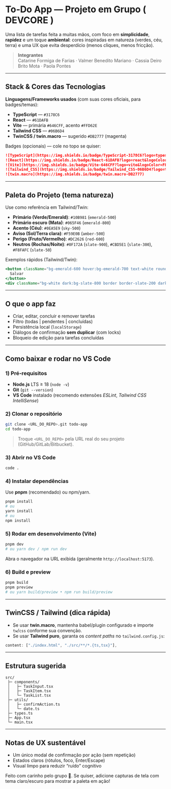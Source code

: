 # To‑Do App — Projeto em Grupo ( DEVCORE )

Uma lista de tarefas feita a muitas mãos, com foco em **simplicidade**, **rapidez** e um toque **ambiental**: cores inspiradas em natureza (verdes, céu, terra) e uma UX que evita desperdício (menos cliques, menos fricção).

> **Integrantes**  
> Catarine Formiga de Farias · Valmer Benedito Mariano · Cassia Deiro Brito Mota · Paola Pontes

---

## Stack & Cores das Tecnologias
**Linguagens/Frameworks usados** (com suas cores oficiais, para badges/temas):

- **TypeScript** — `#3178C6`  
- **React** — `#61DAFB`  
- **Vite** — primária `#646CFF`, acento `#FFD62E`  
- **Tailwind CSS** — `#06B6D4`  
- **TwinCSS / twin.macro** — sugerido `#DB2777` (magenta)  

Badges (opcionais) — cole no topo se quiser:

```md
![TypeScript](https://img.shields.io/badge/TypeScript-3178C6?logo=typescript&logoColor=white)
![React](https://img.shields.io/badge/React-61DAFB?logo=react&logoColor=0B1E2D)
![Vite](https://img.shields.io/badge/Vite-646CFF?logo=vite&logoColor=FFD62E)
![Tailwind_CSS](https://img.shields.io/badge/Tailwind_CSS-06B6D4?logo=tailwindcss&logoColor=white)
![twin.macro](https://img.shields.io/badge/twin.macro-DB2777)
```

---

## Paleta do Projeto (tema natureza)
Use como referência em Tailwind/Twin:

- **Primário (Verde/Emerald)**: `#10B981` (`emerald-500`)  
- **Primário escuro (Mata)**: `#065F46` (`emerald-800`)  
- **Acento (Céu)**: `#0EA5E9` (`sky-500`)  
- **Aviso (Sol/Terra clara)**: `#F59E0B` (`amber-500`)  
- **Perigo (Fruto/Vermelho)**: `#DC2626` (`red-600`)  
- **Neutros (Rochas/Noite)**: `#0F172A` (`slate-900`), `#CBD5E1` (`slate-300`), `#F8FAFC` (`slate-50`)  

Exemplos rápidos (Tailwind/Twin):
```jsx
<button className="bg-emerald-600 hover:bg-emerald-700 text-white rounded-xl px-4 py-2 shadow">
  Salvar
</button>
<div className="bg-white dark:bg-slate-800 border border-slate-200 dark:border-slate-700 rounded-2xl" />
```

---

## O que o app faz
- Criar, editar, concluir e remover tarefas
- Filtro (todas | pendentes | concluídas)
- Persistência local (`localStorage`)
- Diálogos de confirmação **sem duplicar** (com locks)  
- Bloqueio de edição para tarefas concluídas

---

## Como baixar e rodar no VS Code

### 1) Pré‑requisitos
- **Node.js** LTS ≥ 18 (`node -v`)
- **Git** (`git --version`)
- **VS Code** instalado (recomendo extensões *ESLint*, *Tailwind CSS IntelliSense*)

### 2) Clonar o repositório
```bash
git clone <URL_DO_REPO>.git todo-app
cd todo-app
```
> Troque `<URL_DO_REPO>` pela URL real do seu projeto (GitHub/GitLab/Bitbucket).

### 3) Abrir no VS Code
```bash
code .
```

### 4) Instalar dependências
Use **pnpm** (recomendado) ou npm/yarn.
```bash
pnpm install
# ou
yarn install
# ou
npm install
```

### 5) Rodar em desenvolvimento (Vite)
```bash
pnpm dev
# ou yarn dev / npm run dev
```
Abra o navegador na URL exibida (geralmente `http://localhost:5173`).

### 6) Build e preview
```bash
pnpm build
pnpm preview
# ou yarn build/preview • npm run build/preview
```

---

## TwinCSS / Tailwind (dica rápida)
- Se usar **twin.macro**, mantenha babel/plugin configurado e importe `tw`/`css` conforme sua convenção.  
- Se usar **Tailwind puro**, garanta os *content paths* no `tailwind.config.js`:
```js
content: ["./index.html", "./src/**/*.{ts,tsx}"],
```

---

## Estrutura sugerida
```
src/
 ├─ components/
 │   ├─ TaskInput.tsx
 │   ├─ TaskItem.tsx
 │   └─ TaskList.tsx
 ├─ utils/
 │   ├─ confirmAction.ts
 │   └─ date.ts
 ├─ types.ts
 ├─ App.tsx
 └─ main.tsx
```

---

## Notas de UX sustentável
- Um único modal de confirmação por ação (sem repetição)  
- Estados claros (rótulos, foco, Enter/Escape)  
- Visual limpo para reduzir “ruído” cognitivo  

Feito com carinho pelo grupo 💚. Se quiser, adicione capturas de tela com tema claro/escuro para mostrar a paleta em ação!

